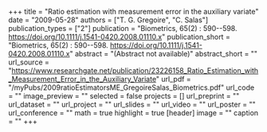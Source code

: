 +++
title = "Ratio estimation with measurement error in the auxiliary  variate"
date = "2009-05-28"
authors = ["T. G. Gregoire", "C. Salas"]
publication_types = ["2"]
publication = "Biometrics, 65(2) : 590--598. https://doi.org/10.1111/j.1541-0420.2008.01110.x"
publication_short = "Biometrics, 65(2) : 590--598. https://doi.org/10.1111/j.1541-0420.2008.01110.x"
abstract = "(Abstract not available)"
abstract_short = ""
url_source = "https://www.researchgate.net/publication/23226158_Ratio_Estimation_with_Measurement_Error_in_the_Auxiliary_Variate"
url_pdf = "/myPubs/2009ratioEstimatorsME_GregoireSalas_Biometrics.pdf"
url_code = ""
image_preview = ""
selected = false
projects = []
url_preprint = ""
url_dataset = ""
url_project = ""
url_slides = ""
url_video = ""
url_poster = ""
url_conference = ""
math = true
highlight = true
[header]
image = ""
caption = ""
+++
